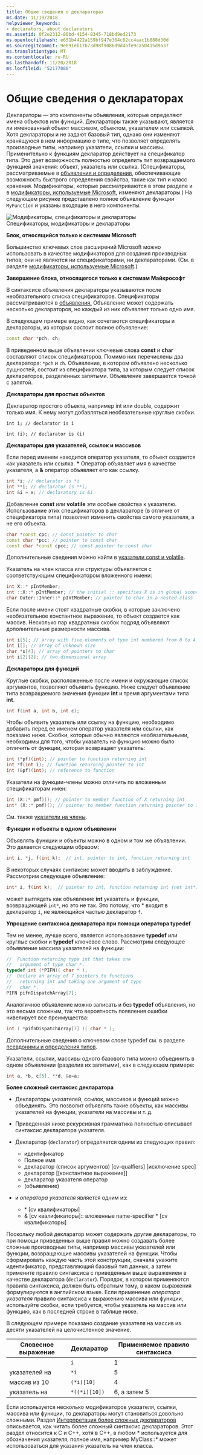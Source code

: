 ```yaml
---
title: Общие сведения о деклараторах
ms.date: 11/19/2018
helpviewer_keywords:
- declarators, about declarators
ms.assetid: 0f2e2312-80bd-4154-8345-718bd9ed2173
ms.openlocfilehash: e651b4422a159bf947e364c82cc4aac1b888d30d
ms.sourcegitcommit: 9e891eb17b73d98f9086d9d4bfe9ca50415d9a37
ms.translationtype: MT
ms.contentlocale: ru-RU
ms.lasthandoff: 11/20/2018
ms.locfileid: "52177086"
---
```

# <a name="overview-of-declarators"></a>Общие сведения о деклараторах

Деклараторы — это компоненты объявления, которые определяют имена объектов или функций. Деклараторы также указывают, является ли именованный объект массивом, объектом, указателем или ссылкой.  Хотя деклараторы и не задают базовый тип, однако они изменяют хранящуюся в нем информацию о типе, что позволяет определять производные типы, например указатели, ссылки и массивы.  Применительно к функциям декларатор действует на спецификатор типа. Это дает возможность полностью определить тип возвращаемого функцией значения: объект, указатель или ссылка. (Спецификаторы, рассматриваемые в [объявления и определения](declarations-and-definitions-cpp.md), обеспечивающие возможность быстрого определения свойства, такие как тип и класс хранения. Модификаторы, которые рассматриваются в этом разделе и в [модификаторы, используемые Microsoft](../cpp/microsoft-specific-modifiers.md), изменяют деклараторы.) На следующем рисунке представлено полное объявление функции `MyFunction` и указаны входящие в него компоненты.

![Модификаторы, спецификаторы и деклараторы](../cpp/media/vc38qy1.gif "модификаторы, спецификаторы и деклараторы") <br/>
Спецификаторы, модификаторы и деклараторы

**Блок, относящийся только к системам Microsoft**

Большинство ключевых слов расширений Microsoft можно использовать в качестве модификаторов для создания производных типов; они не являются ни спецификаторами, ни деклараторами. (См. в разделе [модификаторы, используемые Microsoft](../cpp/microsoft-specific-modifiers.md).)

**Завершение блока, относящегося только к системам Майкрософт**

В синтаксисе объявления деклараторы указываются после необязательного списка спецификаторов. Спецификаторы рассматриваются в [объявления.](declarations-and-definitions-cpp.md) Объявление может содержать несколько деклараторов, но каждый из них объявляет только одно имя.

В следующем примере видно, как сочетаются спецификаторы и деклараторы, из которых состоит полное объявление:

```cpp
const char *pch, ch;
```

В приведенном выше объявлении ключевые слова **const** и **char** составляют список спецификаторов. Помимо них перечислены два декларатора: `*pch` и `ch`.  Объявление, в котором объявлено несколько сущностей, состоит из спецификатора типа, за которым следует список деклараторов, разделенных запятыми. Объявление завершается точкой с запятой.

**Деклараторы для простых объектов**

Декларатор простого объекта, например int или double, содержит только имя. К нему могут добавляться необязательные круглые скобки.

`int i; // declarator is i`

`int (i); // declarator is (i)`

**Деклараторы для указателей, ссылок и массивов**

Если перед именем находится оператор указателя, то объект создается как указатель или ссылка.  <strong>\*</strong> Оператор объявляет имя в качестве указателя, а **&** оператор объявляет его как ссылку.

```cpp
int *i; // declarator is *i
int **i; // declarator is **i;
int &i = x; // declaratory is &i
```

Добавление **const** или **volatile** эти особые свойства к указателю.  Использование этих спецификаторов в деклараторе (в отличие от спецификатора типа) позволяет изменить свойства самого указателя, а не его объекта.

```cpp
char *const cpc; // const pointer to char
const char *pcc; // pointer to const char
const char *const cpcc; // const pointer to const char
```

Дополнительные сведения можно найти в [указатели const и volatile](../cpp/const-and-volatile-pointers.md).

Указатель на член класса или структуры объявляется с соответствующим спецификатором вложенного имени:

```cpp
int X::* pIntMember;
int ::X::* pIntMember; // the initial :: specifies X is in global scope
char Outer::Inner::* pIntMember; // pointer to char in a nested class
```

Если после имени стоят квадратные скобки, в которые заключено необязательное константное выражение, то объект создается как массив.  Несколько пар квадратных скобок подряд объявляют дополнительные размерности массива.

```cpp
int i[5]; // array with five elements of type int numbered from 0 to 4
int i[]; // array of unknown size
char *s[4]; // array of pointers to char
int i[2][2]; // two dimensional array
```

**Деклараторы для функций**

Круглые скобки, расположенные после имени и окружающие список аргументов, позволяют объявить функцию.  Ниже следует объявление типа возвращаемого значения функции **int** и тремя аргументами типа **int**.

```cpp
int f(int a, int b, int c);
```

Чтобы объявить указатель или ссылку на функцию, необходимо добавить перед ее именем оператор указателя или ссылки, как показано ниже.  Скобки, которые обычно являются необязательными, необходимы для того, чтобы указатель на функцию можно было отличить от функции, которая возвращает указатель:

```cpp
int (*pf)(int); // pointer to function returning int
int *f(int i); // function returning pointer to int
int (&pf)(int); // reference to function
```

Указатели на функции-члены можно отличить по вложенным спецификаторам имен:

```cpp
int (X::* pmf)(); // pointer to member function of X returning int
int* (X::* pmf)(); // pointer to member function returning pointer to int
```

См. также [указатели на члены](../cpp/pointers-to-members.md).

**Функции и объекты в одном объявлении**

Объявлять функции и объекты можно в одном и том же объявлении. Это делается следующим образом:

```cpp
int i, *j, f(int k);  // int, pointer to int, function returning int
```

В некоторых случаях синтаксис может вводить в заблуждение.  Рассмотрим следующее объявление:

```cpp
int* i, f(int k);  // pointer to int, function returning int (not int*)
```

может выглядеть как объявление **int** указатель и функции, возвращающей `int*`, но это не так.  Это потому, что \* входит в декларатор `i`, не являющийся частью декларатор `f`.

**Упрощение синтаксиса декларатора при помощи оператора typedef**

Тем не менее, лучше всего, является использование **typedef** или круглые скобки и **typedef** ключевое слово. Рассмотрим следующее объявление массива указателей на функции:

```cpp
//  Function returning type int that takes one
//   argument of type char *.
typedef int (*PIFN)( char * );
//  Declare an array of 7 pointers to functions
//   returning int and taking one argument of type
//   char *.
PIFN pifnDispatchArray[7];
```

Аналогичное объявление можно записать и без **typedef** объявления, но это весьма сложным, так что вероятность появления ошибки нивелирует все преимущества:

```cpp
int ( *pifnDispatchArray[7] )( char * );
```

Дополнительные сведения о ключевом слове typedef см. в разделе [псевдонимы и определения типов](aliases-and-typedefs-cpp.md).

Указатели, ссылки, массивы одного базового типа можно объединить в одном объявлении (разделив их запятыми), как в следующем примере:

```cpp
int a, *b, c[5], **d, &e=a;
```

**Более сложный синтаксис декларатора**

- Деклараторы указателей, ссылок, массивов и функций можно объединять. Это позволит объявлять такие объекты, как массивы указателей на функции, указатели на массивы и т. д.

- Приведенная ниже рекурсивная грамматика полностью описывает синтаксис декларатора указателя.

- Декларатор (`declarator`) определяется одним из следующих правил:

  - идентификатор
  - Полное имя
  - декларатор (список аргументов) [cv-qualfiers] [исключение spec]
  - декларатор [[константное выражение]]
  - декларатор указателя оператор
  - (объявление)

- и *оператора указателя* является одним из:

  - \* [cv квалификаторы]
  - & [cv квалификаторы]:: вложенные name-specifier \* [cv квалификаторы]

Поскольку любой декларатор может содержать другие деклараторы, то при помощи приведенных выше правил можно создавать более сложные производные типы, например массивы указателей или функции, возвращающие массивы указателей на функции.  Чтобы сформировать каждую часть этой конструкции, сначала укажите идентификатор, представляющий базовый тип данных, а затем примените правило синтаксиса с приведенным выше выражением в качестве декларатора (`declarator`).  Порядок, в котором применяются правила синтаксиса, должен быть обратным тому, в каком выражения формулируются в английском языке.  Если применение *оператора указателя* правило синтаксиса к выражению массива или функции, используйте скобки, если требуется, чтобы указатель на массив или функцию, как в последней строке в таблице ниже.

В следующем примере показано создание указателя на массив из десяти указателей на целочисленное значение.

|Словесное выражение|Декларатор|Применяемое правило синтаксиса|
|-----------------------|----------------|-------------------------|
||`i`|1|
|указателей на|`*i`|5|
|массив из 10|`(*i)[10]`|4|
|указатель на|`*((*i)[10])`|6, а затем 5|

Если используется несколько модификаторов указателя, ссылки, массива или функции, то деклараторы могут становиться довольно сложными.  Раздел [Интерпретация более сложных деклараторов](../c-language/interpreting-more-complex-declarators.md) описывается, как читать более сложный синтаксис деклараторов.  Этот раздел относится к C и C++, хотя в C++, в любом \* используется для обозначения указателя, полное имя, например MyClass::\* может использоваться для указания указатель на член класса.